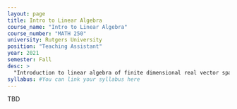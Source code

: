 ```yaml
---
layout: page
title: Intro to Linear Algebra
course_name: "Intro to Linear Algebra"
course_number: "MATH 250"
university: Rutgers University
position: "Teaching Assistant"
year: 2021
semester: Fall
desc: >
  "Introduction to linear algebra of finite dimensional real vector spaces."
syllabus: #You can link your syllabus here
---
```


TBD
